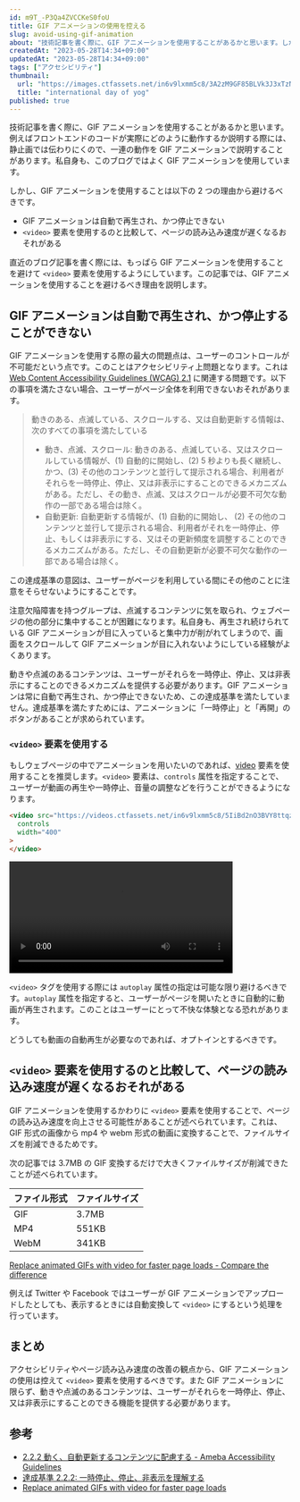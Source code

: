 ```yaml
---
id: m9T_-P3Qa4ZVCCKeS0foU
title: GIF アニメーションの使用を控える
slug: avoid-using-gif-animation
about: "技術記事を書く際に、GIF アニメーションを使用することがあるかと思います。しかし、GIF アニメーションを使用することはアクセシビリティ上問題となります。この記事では、GIF アニメーションを使用することを避けるべき理由を説明します。"
createdAt: "2023-05-28T14:34+09:00"
updatedAt: "2023-05-28T14:34+09:00"
tags: ["アクセシビリティ"]
thumbnail:
  url: "https://images.ctfassets.net/in6v9lxmm5c8/3A2zM9GF85BLVk3J3xTzNl/824927968b2063d4f7178ff0967ea6c7/___Pngtree___international_day_of_yoga_with_5387176.png"
  title: "international day of yog"
published: true
---
```


技術記事を書く際に、GIF アニメーションを使用することがあるかと思います。例えばフロントエンドのコードが実際にどのように動作するか説明する際には、静止画では伝わりにくので、一連の動作を GIF アニメーションで説明することがあります。私自身も、このブログではよく GIF アニメーションを使用しています。

しかし、GIF アニメーションを使用することは以下の 2 つの理由から避けるべきです。

- GIF アニメーションは自動で再生され、かつ停止できない
- `<video>` 要素を使用するのと比較して、ページの読み込み速度が遅くなるおそれがある

直近のブログ記事を書く際には、もっぱら GIF アニメーションを使用することを避けて `<video>` 要素を使用するようにしています。この記事では、GIF アニメーションを使用することを避けるべき理由を説明します。

## GIF アニメーションは自動で再生され、かつ停止することができない

GIF アニメーションを使用する際の最大の問題点は、ユーザーのコントロールが不可能だという点です。このことはアクセシビリティ上問題となります。これは [Web Content Accessibility Guidelines (WCAG) 2.1](https://waic.jp/translations/WCAG21/#pause-stop-hide) に関連する問題です。以下の事項を満たさない場合、ユーザーがページ全体を利用できないおそれがあります。


> 動きのある、点滅している、スクロールする、又は自動更新する情報は、次のすべての事項を満たしている
> - 動き、点滅、スクロール: 動きのある、点滅している、又はスクロールしている情報が、(1) 自動的に開始し、(2) 5 秒よりも長く継続し、かつ、(3) その他のコンテンツと並行して提示される場合、利用者がそれらを一時停止、停止、又は非表示にすることのできるメカニズムがある。ただし、その動き、点滅、又はスクロールが必要不可欠な動作の一部である場合は除く。
> - 自動更新: 自動更新する情報が、(1) 自動的に開始し、 (2) その他のコンテンツと並行して提示される場合、利用者がそれを一時停止、停止、もしくは非表示にする、又はその更新頻度を調整することのできるメカニズムがある。ただし、その自動更新が必要不可欠な動作の一部である場合は除く。

この達成基準の意図は、ユーザーがページを利用している間にその他のことに注意をそらせないようにすることです。

注意欠陥障害を持つグループは、点滅するコンテンツに気を取られ、ウェブページの他の部分に集中することが困難になります。私自身も、再生され続けられている GIF アニメーションが目に入っていると集中力が削がれてしまうので、画面をスクロールして GIF アニメーションが目に入れないようにしている経験がよくあります。

動きや点滅のあるコンテンツは、ユーザーがそれらを一時停止、停止、又は非表示にすることのできるメカニズムを提供する必要があります。GIF アニメーションは常に自動で再生され、かつ停止できないため、この達成基準を満たしていません。達成基準を満たすためには、アニメーションに「一時停止」と「再開」のボタンがあることが求められています。

### `<video>` 要素を使用する

もしウェブページの中でアニメーションを用いたいのであれば、[video](https://developer.mozilla.org/ja/docs/Web/HTML/Element/video) 要素を使用することを推奨します。`<video>` 要素は、`controls` 属性を指定することで、ユーザーが動画の再生や一時停止、音量の調整などを行うことができるようになります。

```html
<video src="https://videos.ctfassets.net/in6v9lxmm5c8/5IiBd2nO3BVY8ttqzSn5hZ/6fbac2a4f408bced66a777efe6f1ead4/flower.webm" 
  controls 
  width="400"
>
</video>
```

<video src="https://videos.ctfassets.net/in6v9lxmm5c8/5IiBd2nO3BVY8ttqzSn5hZ/6fbac2a4f408bced66a777efe6f1ead4/flower.webm" controls width="400"></video>

`<video>` タグを使用する際には `autoplay` 属性の指定は可能な限り避けるべきです。`autoplay` 属性を指定すると、ユーザーがページを開いたときに自動的に動画が再生されます。このことはユーザーにとって不快な体験となる恐れがあります。

どうしても動画の自動再生が必要なのであれば、オプトインとするべきです。

## `<video>` 要素を使用するのと比較して、ページの読み込み速度が遅くなるおそれがある

GIF アニメーションを使用するかわりに `<video>` 要素を使用することで、ページの読み込み速度を向上させる可能性があることが述べられています。これは、GIF 形式の画像から mp4 や webm 形式の動画に変換することで、ファイルサイズを削減できるためです。

次の記事では 3.7MB の GIF 変換するだけで大きくファイルサイズが削減できたことが述べられています。

| ファイル形式 | ファイルサイズ |
| --- | --- |
| GIF | 3.7MB |
| MP4 | 551KB |
| WebM | 341KB |

[Replace animated GIFs with video for faster page loads - Compare the difference](https://web.dev/replace-gifs-with-videos/#compare-the-difference)


例えば Twitter や Facebook ではユーザーが GIF アニメーションでアップロードしたとしても、表示するときには自動変換して `<video>` にするという処理を行っています。

## まとめ

アクセシビリティやページ読み込み速度の改善の観点から、GIF アニメーションの使用は控えて `<video>` 要素を使用するべきです。また GIF アニメーションに限らず、動きや点滅のあるコンテンツは、ユーザーがそれらを一時停止、停止、又は非表示にすることのできる機能を提供する必要があります。

## 参考

- [2.2.2 動く、自動更新するコンテンツに配慮する - Ameba Accessibility Guidelines](https://a11y-guidelines.ameba.design/2/2/2/)
- [達成基準 2.2.2: 一時停止、停止、非表示を理解する](https://waic.jp/translations/WCAG21/Understanding/pause-stop-hide.html)
- [Replace animated GIFs with video for faster page loads](https://web.dev/replace-gifs-with-videos/)